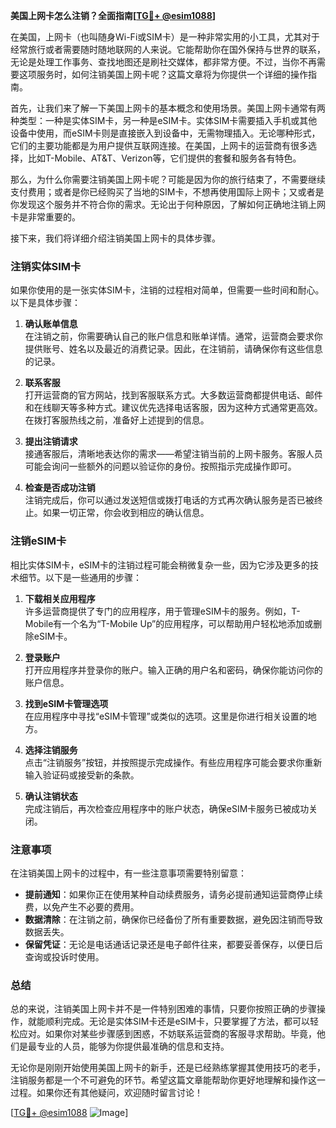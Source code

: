 **美国上网卡怎么注销？全面指南[[TG💪+ @esim1088](https://t.me/s/esim1088)]**

在美国，上网卡（也叫随身Wi-Fi或SIM卡）是一种非常实用的小工具，尤其对于经常旅行或者需要随时随地联网的人来说。它能帮助你在国外保持与世界的联系，无论是处理工作事务、查找地图还是刷社交媒体，都非常方便。不过，当你不再需要这项服务时，如何注销美国上网卡呢？这篇文章将为你提供一个详细的操作指南。

首先，让我们来了解一下美国上网卡的基本概念和使用场景。美国上网卡通常有两种类型：一种是实体SIM卡，另一种是eSIM卡。实体SIM卡需要插入手机或其他设备中使用，而eSIM卡则是直接嵌入到设备中，无需物理插入。无论哪种形式，它们的主要功能都是为用户提供互联网连接。在美国，上网卡的运营商有很多选择，比如T-Mobile、AT&T、Verizon等，它们提供的套餐和服务各有特色。

那么，为什么你需要注销美国上网卡呢？可能是因为你的旅行结束了，不需要继续支付费用；或者是你已经购买了当地的SIM卡，不想再使用国际上网卡；又或者是你发现这个服务并不符合你的需求。无论出于何种原因，了解如何正确地注销上网卡是非常重要的。

接下来，我们将详细介绍注销美国上网卡的具体步骤。

### 注销实体SIM卡

如果你使用的是一张实体SIM卡，注销的过程相对简单，但需要一些时间和耐心。以下是具体步骤：

1. **确认账单信息**  
   在注销之前，你需要确认自己的账户信息和账单详情。通常，运营商会要求你提供账号、姓名以及最近的消费记录。因此，在注销前，请确保你有这些信息的记录。

2. **联系客服**  
   打开运营商的官方网站，找到客服联系方式。大多数运营商都提供电话、邮件和在线聊天等多种方式。建议优先选择电话客服，因为这种方式通常更高效。在拨打客服热线之前，准备好上述提到的信息。

3. **提出注销请求**  
   接通客服后，清晰地表达你的需求——希望注销当前的上网卡服务。客服人员可能会询问一些额外的问题以验证你的身份。按照指示完成操作即可。

4. **检查是否成功注销**  
   注销完成后，你可以通过发送短信或拨打电话的方式再次确认服务是否已被终止。如果一切正常，你会收到相应的确认信息。

### 注销eSIM卡

相比实体SIM卡，eSIM卡的注销过程可能会稍微复杂一些，因为它涉及更多的技术细节。以下是一些通用的步骤：

1. **下载相关应用程序**  
   许多运营商提供了专门的应用程序，用于管理eSIM卡的服务。例如，T-Mobile有一个名为“T-Mobile Up”的应用程序，可以帮助用户轻松地添加或删除eSIM卡。

2. **登录账户**  
   打开应用程序并登录你的账户。输入正确的用户名和密码，确保你能访问你的账户信息。

3. **找到eSIM卡管理选项**  
   在应用程序中寻找“eSIM卡管理”或类似的选项。这里是你进行相关设置的地方。

4. **选择注销服务**  
   点击“注销服务”按钮，并按照提示完成操作。有些应用程序可能会要求你重新输入验证码或接受新的条款。

5. **确认注销状态**  
   完成注销后，再次检查应用程序中的账户状态，确保eSIM卡服务已被成功关闭。

### 注意事项

在注销美国上网卡的过程中，有一些注意事项需要特别留意：

- **提前通知**：如果你正在使用某种自动续费服务，请务必提前通知运营商停止续费，以免产生不必要的费用。
- **数据清除**：在注销之前，确保你已经备份了所有重要数据，避免因注销而导致数据丢失。
- **保留凭证**：无论是电话通话记录还是电子邮件往来，都要妥善保存，以便日后查询或投诉时使用。

### 总结

总的来说，注销美国上网卡并不是一件特别困难的事情，只要你按照正确的步骤操作，就能顺利完成。无论是实体SIM卡还是eSIM卡，只要掌握了方法，都可以轻松应对。如果你对某些步骤感到困惑，不妨联系运营商的客服寻求帮助。毕竟，他们是最专业的人员，能够为你提供最准确的信息和支持。

无论你是刚刚开始使用美国上网卡的新手，还是已经熟练掌握其使用技巧的老手，注销服务都是一个不可避免的环节。希望这篇文章能帮助你更好地理解和操作这一过程。如果你还有其他疑问，欢迎随时留言讨论！

[[TG💪+ @esim1088](https://t.me/s/esim1088) ![Image](https://i.postimg.cc/4NQfJmqS/Snipaste-2025-05-13-00-14-12.png)]